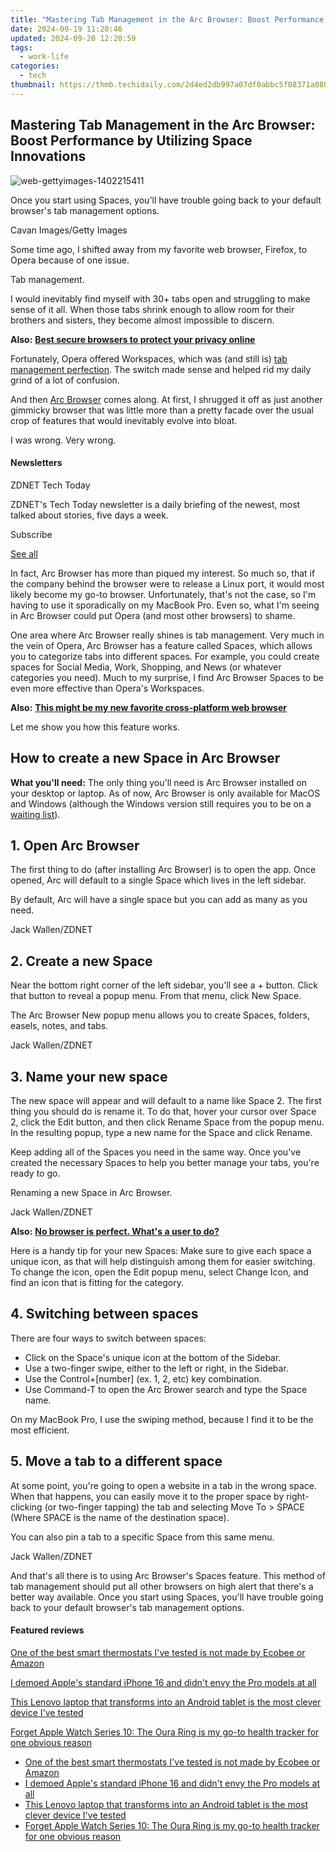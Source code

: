 ```yaml
---
title: "Mastering Tab Management in the Arc Browser: Boost Performance by Utilizing Space Innovations"
date: 2024-09-19 11:20:46
updated: 2024-09-20 12:20:59
tags:
  - work-life
categories:
  - tech
thumbnail: https://thmb.techidaily.com/2d4ed2db997a07df0abbc5f08371a080eeac3562475afaa223146d9d0657f5f7.jpg
---
```


## Mastering Tab Management in the Arc Browser: Boost Performance by Utilizing Space Innovations

![web-gettyimages-1402215411](https://www.zdnet.com/a/img/resize/5157ccafda01336c043fd65970162e28ab120242/2023/08/10/47289d2a-5c6b-443e-9d4b-ce3c716d97f0/web-gettyimages-1402215411.jpg?auto=webp&width=1280)

Once you start using Spaces, you'll have trouble going back to your default browser's tab management options.

Cavan Images/Getty Images

Some time ago, I shifted away from my favorite web browser, Firefox, to Opera because of one issue. 

Tab management.

I would inevitably find myself with 30+ tabs open and struggling to make sense of it all. When those tabs shrink enough to allow room for their brothers and sisters, they become almost impossible to discern.

**Also:** [**Best secure browsers to protect your privacy online**](https://www.zdnet.com/article/best-browser-for-privacy/)

Fortunately, Opera offered Workspaces, which was (and still is) [tab management perfection](https://www.zdnet.com/home-and-office/work-life/opera-workspaces-is-tab-management-perfection/). The switch made sense and helped rid my daily grind of a lot of confusion.

And then [Arc Browser](https://arc.net/) comes along. At first, I shrugged it off as just another gimmicky browser that was little more than a pretty facade over the usual crop of features that would inevitably evolve into bloat.

I was wrong. Very wrong. 

#### Newsletters

ZDNET Tech Today

ZDNET's Tech Today newsletter is a daily briefing of the newest, most talked about stories, five days a week.

 Subscribe

[See all](https://www.zdnet.com/newsletters/)

In fact, Arc Browser has more than piqued my interest. So much so, that if the company behind the browser were to release a Linux port, it would most likely become my go-to browser. Unfortunately, that's not the case, so I'm having to use it sporadically on my MacBook Pro. Even so, what I'm seeing in Arc Browser could put Opera (and most other browsers) to shame.

One area where Arc Browser really shines is tab management. Very much in the vein of Opera, Arc Browser has a feature called Spaces, which allows you to categorize tabs into different spaces. For example, you could create spaces for Social Media, Work, Shopping, and News (or whatever categories you need). Much to my surprise, I find Arc Browser Spaces to be even more effective than Opera's Workspaces.

**Also:** [**This might be my new favorite cross-platform web browser**](https://www.zdnet.com/home-and-office/work-life/this-might-be-my-new-favorite-web-browser/https://www.zdnet.com/home-and-office/work-life/this-might-be-my-new-favorite-web-browser/)

Let me show you how this feature works.

## How to create a new Space in Arc Browser

**What you'll need:** The only thing you'll need is Arc Browser installed on your desktop or laptop. As of now, Arc Browser is only available for MacOS and Windows (although the Windows version still requires you to be on a [waiting list](https://browserco.typeform.com/to/l9lYbJtU?typeform-source=arc.net#source=arcnet)). 

## 1\. Open Arc Browser

The first thing to do (after installing Arc Browser) is to open the app. Once opened, Arc will default to a single Space which lives in the left sidebar.

By default, Arc will have a single space but you can add as many as you need.

Jack Wallen/ZDNET

## 2\. Create a new Space

Near the bottom right corner of the left sidebar, you'll see a + button. Click that button to reveal a popup menu. From that menu, click New Space.

The Arc Browser New popup menu allows you to create Spaces, folders, easels, notes, and tabs.

Jack Wallen/ZDNET

## 3\. Name your new space

The new space will appear and will default to a name like Space 2\. The first thing you should do is rename it. To do that, hover your cursor over Space 2, click the Edit button, and then click Rename Space from the popup menu. In the resulting popup, type a new name for the Space and click Rename.

Keep adding all of the Spaces you need in the same way. Once you've created the necessary Spaces to help you better manage your tabs, you're ready to go.

Renaming a new Space in Arc Browser.

Jack Wallen/ZDNET

**Also:** [**No browser is perfect. What's a user to do?**](https://www.zdnet.com/home-and-office/work-life/no-browser-is-perfect-whats-a-user-to-do/)

Here is a handy tip for your new Spaces: Make sure to give each space a unique icon, as that will help distinguish among them for easier switching. To change the icon, open the Edit popup menu, select Change Icon, and find an icon that is fitting for the category.

## 4\. Switching between spaces

There are four ways to switch between spaces:

* Click on the Space's unique icon at the bottom of the Sidebar.
* Use a two-finger swipe, either to the left or right, in the Sidebar.
* Use the Control+\[number\] (ex. 1, 2, etc) key combination.
* Use Command-T to open the Arc Brower search and type the Space name.

On my MacBook Pro, I use the swiping method, because I find it to be the most efficient.

## 5\. Move a tab to a different space

At some point, you're going to open a website in a tab in the wrong space. When that happens, you can easily move it to the proper space by right-clicking (or two-finger tapping) the tab and selecting Move To > SPACE (Where SPACE is the name of the destination space).

You can also pin a tab to a specific Space from this same menu.

Jack Wallen/ZDNET

And that's all there is to using Arc Browser's Spaces feature. This method of tab management should put all other browsers on high alert that there's a better way available. Once you start using Spaces, you'll have trouble going back to your default browser's tab management options.

#### Featured reviews

[One of the best smart thermostats I've tested is not made by Ecobee or Amazon](https://www.zdnet.com/article/one-of-the-best-smart-thermostats-ive-tested-is-not-made-by-ecobee-or-amazon/ "One of the best smart thermostats I've tested is not made by Ecobee or Amazon")

[I demoed Apple's standard iPhone 16 and didn't envy the Pro models at all](https://www.zdnet.com/article/i-demoed-apples-standard-iphone-16-and-didnt-envy-the-pro-models-at-all/ "I demoed Apple's standard iPhone 16 and didn't envy the Pro models at all")

[This Lenovo laptop that transforms into an Android tablet is the most clever device I've tested](https://www.zdnet.com/article/i-tested-lenovos-windows-laptop-that-doubles-as-an-android-tablet-and-it-has-so-much-potential/ "This Lenovo laptop that transforms into an Android tablet is the most clever device I've tested")

[Forget Apple Watch Series 10: The Oura Ring is my go-to health tracker for one obvious reason](https://www.zdnet.com/article/forget-apple-watch-series-10-the-oura-ring-is-my-go-to-health-tracker-for-one-obvious-reason/ "Forget Apple Watch Series 10: The Oura Ring is my go-to health tracker for one obvious reason")

* [One of the best smart thermostats I've tested is not made by Ecobee or Amazon](https://www.zdnet.com/article/one-of-the-best-smart-thermostats-ive-tested-is-not-made-by-ecobee-or-amazon/ "One of the best smart thermostats I've tested is not made by Ecobee or Amazon")
* [I demoed Apple's standard iPhone 16 and didn't envy the Pro models at all](https://www.zdnet.com/article/i-demoed-apples-standard-iphone-16-and-didnt-envy-the-pro-models-at-all/ "I demoed Apple's standard iPhone 16 and didn't envy the Pro models at all")
* [This Lenovo laptop that transforms into an Android tablet is the most clever device I've tested](https://www.zdnet.com/article/i-tested-lenovos-windows-laptop-that-doubles-as-an-android-tablet-and-it-has-so-much-potential/ "This Lenovo laptop that transforms into an Android tablet is the most clever device I've tested")
* [Forget Apple Watch Series 10: The Oura Ring is my go-to health tracker for one obvious reason](https://www.zdnet.com/article/forget-apple-watch-series-10-the-oura-ring-is-my-go-to-health-tracker-for-one-obvious-reason/ "Forget Apple Watch Series 10: The Oura Ring is my go-to health tracker for one obvious reason")

<ins class="adsbygoogle"
     style="display:block"
     data-ad-format="autorelaxed"
     data-ad-client="ca-pub-7571918770474297"
     data-ad-slot="1223367746"></ins>



<ins class="adsbygoogle"
     style="display:block"
     data-ad-client="ca-pub-7571918770474297"
     data-ad-slot="8358498916"
     data-ad-format="auto"
     data-full-width-responsive="true"></ins>
